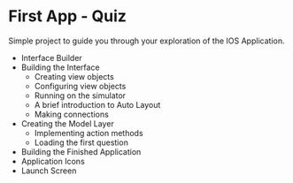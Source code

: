 # First App - Quiz
Simple project to guide you through your exploration of the IOS Application.
  - Interface Builder
  - Building the Interface
    - Creating view objects
    - Configuring view objects
    - Running on the simulator
    - A brief introduction to Auto Layout
    - Making connections
  - Creating the Model Layer
    - Implementing action methods
    - Loading the first question
  - Building the Finished Application
  - Application Icons
  - Launch Screen
